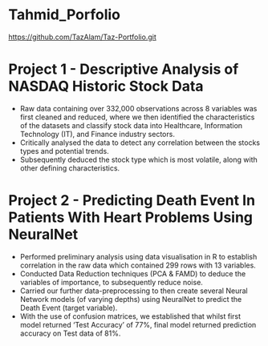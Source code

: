 # Tahmid_Porfolio

https://github.com/TazAlam/Taz-Portfolio.git


# Project 1 - Descriptive Analysis of NASDAQ Historic Stock Data

* Raw data containing over 332,000 observations across 8 variables was first cleaned and reduced, where we then identified the characteristics of the datasets and classify stock data into Healthcare, Information Technology (IT), and Finance industry sectors.
* Critically analysed the data to detect any correlation between the stocks types and potential trends.
* Subsequently deduced the stock type which is most volatile, along with other defining characteristics.


# Project 2 - Predicting Death Event In Patients With Heart Problems Using NeuralNet

* Performed preliminary analysis using data visualisation in R to establish correlation in the raw data which contained 299 rows with 13 variables.
* Conducted Data Reduction techniques (PCA & FAMD) to deduce the variables of importance, to subsequently reduce noise.
* Carried our further data-preprocessing to then create several Neural Network models (of varying depths) using NeuralNet to predict the Death Event (target variable). 
* With the use of confusion matrices, we established that whilst first model returned ‘Test Accuracy’ of 77%, final model returned prediction accuracy on Test data of 81%.
